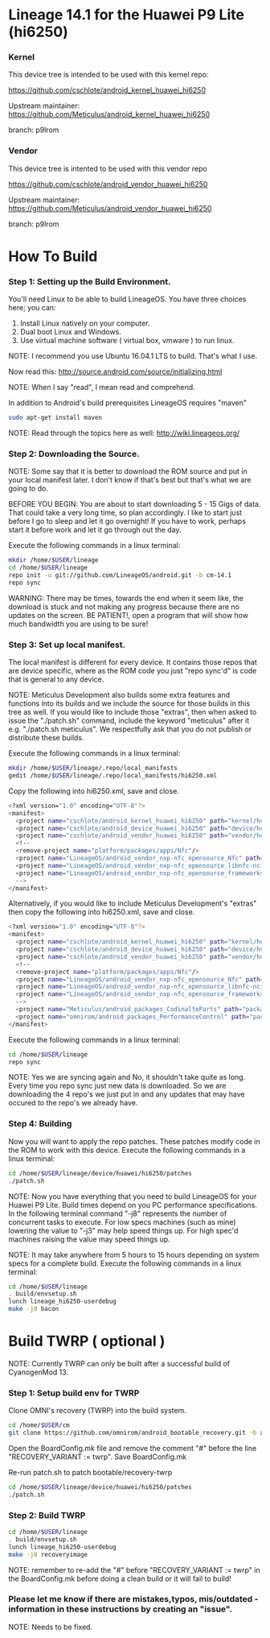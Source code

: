 # Lineage 14.1 for the Huawei P9 Lite (hi6250)

### Kernel
This device tree is intended to be used with this kernel repo:

https://github.com/cschlote/android_kernel_huawei_hi6250

Upstream maintainer:
https://github.com/Meticulus/android_kernel_huawei_hi6250

branch: p9lrom
### Vendor
This device tree is intented to be used with this vendor repo

https://github.com/cschlote/android_vendor_huawei_hi6250

Upstream maintainer:
https://github.com/Meticulus/android_vendor_huawei_hi6250

branch: p9lrom
# How To Build

### Step 1: Setting up the Build Environment.

You'll need Linux to be able to build LineageOS. You have three choices here; you can:

1. Install Linux natively on your computer.
2. Dual boot Linux and Windows.
3. Use virtual machine software ( virtual box, vmware ) to run linux.

NOTE: I recommend you use Ubuntu 16.04.1 LTS to build. That's what I use.

Now read this: http://source.android.com/source/initializing.html

NOTE: When I say "read", I mean read and comprehend.

In addition to Android's build prerequisites LineageOS requires "maven"
```bash
sudo apt-get install maven
```

NOTE: Read through the topics here as well: http://wiki.lineageos.org/
### Step 2: Downloading the Source.

NOTE: Some say that it is better to download the ROM source and put in your local manifest later. I don't know if that's best but that's what we are going to do.

BEFORE YOU BEGIN: You are about to start downloading 5 - 15 Gigs of data. That could take a very long time, so plan accordingly. I like to start just before I go to sleep and let it go overnight! If you have to work, perhaps start it before work and let it go through out the day.

Execute the following commands in a linux terminal:
```bash
mkdir /home/$USER/lineage
cd /home/$USER/lineage
repo init -u git://github.com/LineageOS/android.git -b cm-14.1
repo sync
```
WARNING: There may be times, towards the end when it seem like, the download is stuck and not making any progress because there are no updates on the screen. BE PATIENT!, open a program that will show how much bandwidth you are using to be sure!

### Step 3: Set up local manifest.

The local manifest is different for every device. It contains those repos that are device specific, where as the ROM code you just "repo sync'd" is code that is general to any device.

NOTE: Meticulus Development also builds some extra features and functions into its builds and we include the source for those builds in this tree as well. If you would like to include those "extras", then when asked to issue the "./patch.sh" command, include the keyword "meticulus" after it e.g. "./patch.sh meticulus". We respectfully ask that you do not publish or distribute these builds.

Execute the following commands in a linux terminal:
```bash
mkdir /home/$USER/lineage/.repo/local_manifests
gedit /home/$USER/lineage/.repo/local_manifests/hi6250.xml
```
Copy the following into hi6250.xml, save and close.
```bash
<?xml version="1.0" encoding="UTF-8"?>
<manifest>
  <project name="cschlote/android_kernel_huawei_hi6250" path="kernel/huawei/hi6250" remote="github" revision="p9lrom"/>
  <project name="cschlote/android_device_huawei_hi6250" path="device/huawei/hi6250" remote="github" revision="p9lrom"/>
  <project name="cschlote/android_vendor_huawei_hi6250" path="vendor/huawei/hi6250" remote="github" revision="p9lrom"/>
  <!--
  <remove-project name="platform/packages/apps/Nfc"/>
  <project name="LineageOS/android_vendor_nxp-nfc_opensource_Nfc" path="vendor/nxp-nfc/opensource/Nfc" remote="github" revision="cm-14.1"/>
  <project name="LineageOS/android_vendor_nxp-nfc_opensource_libnfc-nci" path="vendor/nxp-nfc/opensource/libnfc-nci" remote="github" revision="cm-14.1"/>
  <project name="LineageOS/android_vendor_nxp-nfc_opensource_frameworks" path="vendor/nxp-nfc/opensource/frameworks" remote="github" revision="cm-14.1"/>
  -->
</manifest>
```

Alternatively, if you would like to include Meticulus Development's "extras" then copy the following into hi6250.xml, save and close.
```bash
<?xml version="1.0" encoding="UTF-8"?>
<manifest>
  <project name="cschlote/android_kernel_huawei_hi6250" path="kernel/huawei/hi6250" remote="github" revision="p9lrom"/>
  <project name="cschlote/android_device_huawei_hi6250" path="device/huawei/hi6250" remote="github" revision="p9lrom"/>
  <project name="cschlote/android_vendor_huawei_hi6250" path="vendor/huawei/hi6250" remote="github" revision="p9lrom"/>
  <!--
  <remove-project name="platform/packages/apps/Nfc"/>
  <project name="LineageOS/android_vendor_nxp-nfc_opensource_Nfc" path="vendor/nxp-nfc/opensource/Nfc" remote="github" revision="cm-14.1"/>
  <project name="LineageOS/android_vendor_nxp-nfc_opensource_libnfc-nci" path="vendor/nxp-nfc/opensource/libnfc-nci" remote="github" revision="cm-14.1"/>
  <project name="LineageOS/android_vendor_nxp-nfc_opensource_frameworks" path="vendor/nxp-nfc/opensource/frameworks" remote="github" revision="cm-14.1"/>
  -->
  <project name="Meticulus/android_packages_CodinalteParts" path="packages/apps/CodinalteParts" remote="github" revision="hi6250"/>
  <project name="omnirom/android_packages_PerformanceControl" path="packages/apps/PerformanceControl" remote="github" revision="android-4.4"/>
</manifest>
```

Execute the following commands in a linux terminal:
```bash
cd /home/$USER/lineage
repo sync
```

NOTE: Yes we are syncing again and No, it shouldn't take quite as long. Every time you repo sync just new data is downloaded. So we are downloading the 4 repo's we just put in and any updates that may have occured to the repo's we already have.

### Step 4: Building

Now you will want to apply the repo patches. These patches modify code in the ROM to work with this device.
Execute the following commands in a linux terminal:
```bash
cd /home/$USER/lineage/device/huawei/hi6250/patches
./patch.sh
```
NOTE: Now you have everything that you need to build LineageOS for your Huawei P9 Lite. Build times depend on you PC performance specifications. In the following terminal command "-j8" represents the number of concurrent tasks to execute. For low specs machines (such as mine) lowering the value to "-j3" may help speed things up. For high spec'd machines raising the value may speed things up.

NOTE: It may take anywhere from 5 hours to 15 hours depending on system specs for a complete build.
Execute the following commands in a linux terminal:
```bash
cd /home/$USER/lineage
. build/envsetup.sh
lunch lineage_hi6250-userdebug
make -j8 bacon
```

# Build TWRP ( optional )

NOTE: Currently TWRP can only be built after a successful build of CyanogenMod 13.

### Step 1: Setup build env for TWRP
Clone OMNI's recovery (TWRP) into the build system.
```bash
cd /home/$USER/cm
git clone https://github.com/omnirom/android_bootable_recovery.git -b android-6.0 bootable/recovery-twrp
```

Open the BoardConfig.mk file and remove the comment "#" before the line "RECOVERY_VARIANT := twrp".
Save BoardConfig.mk

Re-run patch.sh to patch bootable/recovery-twrp
```bash
cd /home/$USER/lineage/device/huawei/hi6250/patches
./patch.sh
```
### Step 2: Build TWRP

```bash
cd /home/$USER/lineage
. build/envsetup.sh
lunch lineage_hi6250-userdebug
make -j8 recoveryimage
```

NOTE: remember to re-add the "#" before "RECOVERY_VARIANT := twrp" in the BoardConfig.mk before doing a clean build or it will fail to build!
### Please let me know if there are mistakes,typos, mis/outdated - information in these instructions by creating an "issue".
NOTE: Needs to be fixed.
